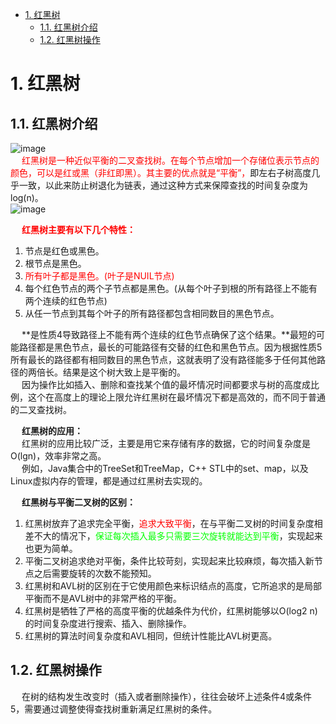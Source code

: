 
<!-- TOC -->

- [1. 红黑树](#1-红黑树)
    - [1.1. 红黑树介绍](#11-红黑树介绍)
    - [1.2. 红黑树操作](#12-红黑树操作)

<!-- /TOC -->

# 1. 红黑树  
<!-- 

一文看懂 HashMap 中的红黑树实现原理 
https://mp.weixin.qq.com/s?__biz=MzU3NzczMTAzMg==&mid=2247485642&idx=1&sn=87686ada46171453fbf0775e9f79eb8e&chksm=fd01687dca76e16bcacbbe2f002adb7fadaac9781d77c4860b39f58cbb5f59d0963b0b17722f&mpshare=1&scene=1&srcid=&sharer_sharetime=1570550410430&sharer_shareid=b256218ead787d58e0b58614a973d00d&key=20f7b87cb3d4d9a8dad7715b92149b376bd18366ce415977bbaf398548f32103b4d30bb2f6383d774381da41d484e6c964315d8e3f1d89fee1374ace541d9ac9cffdd9582b0adc77f024b7fce0f4519a&ascene=1&uin=MTE1MTYxNzY2MQ%3D%3D&devicetype=Windows+10&version=62060844&lang=zh_CN&pass_ticket=JBXpM50QiNs6zNRp9fK3mUz62dNuz3VUpafHOYmGm%2B8lF%2FexT03S%2FxJgW2UdnnDg

如果面试被问“红黑树”，可以这样回答 
https://mp.weixin.qq.com/s/2_G9dKF033_suehS0Fer1w

在树的结构发生改变时（插入或者删除操作），往往会破坏上述条件3或条件 4，需要通过调整使得查找树重新满足红黑树的条件。

红黑树主要有以下几个特性：
1. 每个节点要么是红色，要么是黑色，但根节点永远是黑色的；
2. 每个红色节点的两个子节点一定都是黑色；
3. 红色节点不能连续（也即是，红色节点的孩子和父亲都不能是红色）；
4. 从任一节点到其子树中每个叶子节点的路径都包含相同数量的黑色节点；
5. 所有的叶节点都是是黑色的（注意这里说叶子节点其实是上图中的 NIL 节点）；


什么是红黑树？
https://mp.weixin.qq.com/s/DXh93cQaKRgsKccmoQOAjQ
什么是红黑树？
https://mp.weixin.qq.com/s/tnbbvgPyqz0pEpA76rn_1g
什么是红黑树？
https://mp.weixin.qq.com/s/oAyiRC_O-N5CHqAjt2va9w
-->

## 1.1. 红黑树介绍
![image](https://gitee.com/wt1814/pic-host/raw/master/images/java/function/function-31.png)  
&emsp; <font color = "red">红黑树是一种近似平衡的二叉查找树。在每个节点增加一个存储位表示节点的颜色，可以是红或黑（非红即黑）。其主要的优点就是“平衡”，</font>即左右子树高度几乎一致，以此来防止树退化为链表，通过这种方式来保障查找的时间复杂度为 log(n)。  
![image](https://gitee.com/wt1814/pic-host/raw/master/images/java/function/function-6.png)  

&emsp; **<font color = "red">红黑树主要有以下几个特性：</font>**   
1. 节点是红色或黑色。   
2. 根节点是黑色。  
3. <font color = "red">所有叶子都是黑色。(叶子是NUIL节点)</font>  
4. 每个红色节点的两个子节点都是黑色。(从每个叶子到根的所有路径上不能有两个连续的红色节点)  
5. 从任一节点到其每个叶子的所有路径都包含相同数目的黑色节点。

&emsp; **是性质4导致路径上不能有两个连续的红色节点确保了这个结果。**最短的可能路径都是黑色节点，最长的可能路径有交替的红色和黑色节点。因为根据性质5所有最长的路径都有相同数目的黑色节点，这就表明了没有路径能多于任何其他路径的两倍长。结果是这个树大致上是平衡的。  
&emsp; 因为操作比如插入、删除和查找某个值的最坏情况时间都要求与树的高度成比例，这个在高度上的理论上限允许红黑树在最坏情况下都是高效的，而不同于普通的二叉查找树。     

&emsp; **红黑树的应用：**  
&emsp; 红黑树的应用比较广泛，主要是用它来存储有序的数据，它的时间复杂度是O(lgn)，效率非常之高。  
&emsp; 例如，Java集合中的TreeSet和TreeMap，C++ STL中的set、map，以及Linux虚拟内存的管理，都是通过红黑树去实现的。  

&emsp; **红黑树与平衡二叉树的区别：**
1. 红黑树放弃了追求完全平衡，<font color = "red">追求大致平衡</font>，在与平衡二叉树的时间复杂度相差不大的情况下，<font color = "lime">保证每次插入最多只需要三次旋转就能达到平衡</font>，实现起来也更为简单。  
2. 平衡二叉树追求绝对平衡，条件比较苛刻，实现起来比较麻烦，每次插入新节点之后需要旋转的次数不能预知。  
3. 红黑树和AVL树的区别在于它使用颜色来标识结点的高度，它所追求的是局部平衡而不是AVL树中的非常严格的平衡。  
4. 红黑树是牺牲了严格的高度平衡的优越条件为代价，红黑树能够以O(log2 n)的时间复杂度进行搜索、插入、删除操作。  
5. 红黑树的算法时间复杂度和AVL相同，但统计性能比AVL树更高。  

## 1.2. 红黑树操作  
&emsp; 在树的结构发生改变时（插入或者删除操作），往往会破坏上述条件4或条件5，需要通过调整使得查找树重新满足红黑树的条件。  
<!-- 
在一棵AVL树中，我们通过左旋和右旋来调整由于插入和删除所造成的不平衡问题。在红黑树中，可以使用两种方式进行平衡操作：

    重新着色
    旋转

当红黑树中出现不平衡的状态，我们首先会考虑重新着色，如果重新着色依旧不能使红黑树平衡，那么就考虑旋转。
-->
